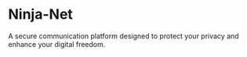 # Ninja-Net
A secure communication platform designed to protect your privacy and enhance your digital freedom.
